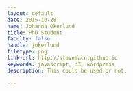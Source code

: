 ```yaml
---
layout: default
date: 2015-10-28
name: Johanna Okerlund
title: PhD Student
faculty: false
handle: jokerlund
filetype: png
link-url: http://stevemacn.github.io 
keywords: javascript, d3, wordpress
description: This could be used or not. 

---
```


